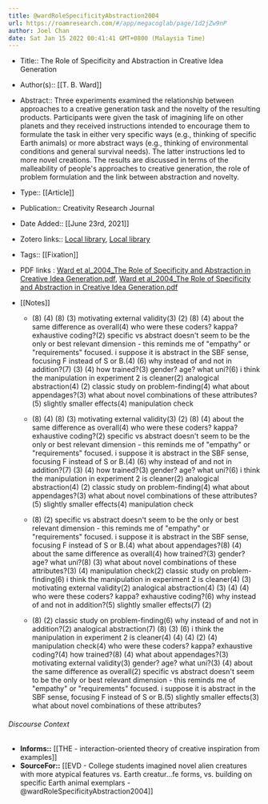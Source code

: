 ```yaml
---
title: @wardRoleSpecificityAbstraction2004
url: https://roamresearch.com/#/app/megacoglab/page/1d2jZw9nP
author: Joel Chan
date: Sat Jan 15 2022 00:41:41 GMT+0800 (Malaysia Time)
---
```


- Title:: The Role of Specificity and Abstraction in Creative Idea Generation
- Author(s):: [[T. B. Ward]]
- Abstract:: Three experiments examined the relationship between approaches to a creative generation task and the novelty of the resulting products. Participants were given the task of imagining life on other planets and they received instructions intended to encourage them to formulate the task in either very specific ways (e.g., thinking of specific Earth animals) or more abstract ways (e.g., thinking of environmental conditions and general survival needs). The latter instructions led to more novel creations. The results are discussed in terms of the malleability of people's approaches to creative generation, the role of problem formulation and the link between abstraction and novelty.
- Type:: [[Article]]
- Publication:: Creativity Research Journal
- Date Added:: [[June 23rd, 2021]]
- Zotero links:: [Local library](zotero://select/groups/2451508/items/SBZWIU7H), [Local library](https://www.zotero.org/groups/2451508/items/SBZWIU7H)
- Tags:: [[Fixation]]
- PDF links : [Ward et al_2004_The Role of Specificity and Abstraction in Creative Idea Generation.pdf](zotero://open-pdf/groups/2451508/items/SMUSP6PG), [Ward et al_2004_The Role of Specificity and Abstraction in Creative Idea Generation.pdf](zotero://open-pdf/groups/2451508/items/64HW3QTE)
- [[Notes]]

    - (8) (4) (8) (3) motivating external validity(3) (2) (8) (4) about the same difference as overall(4) who were these coders? kappa? exhaustive coding?(2) specific vs abstract doesn&apos;t seem to be the only or best relevant dimension - this reminds me of &quot;empathy&quot; or &quot;requirements&quot; focused. i suppose it is abstract in the SBF sense, focusing F instead of S or B.(4) (6) why instead of and not in addition?(7) (3) (4) how trained?(3) gender? age? what uni?(6) i think the manipulation in experiment 2 is cleaner(2) analogical abstraction(4) (2) classic study on problem-finding(4) what about appendages?(3) what about novel combinations of these attributes?(5) slightly smaller effects(4) manipulation check

    - (8) (4) (8) (3) motivating external validity(3) (2) (8) (4) about the same difference as overall(4) who were these coders? kappa? exhaustive coding?(2) specific vs abstract doesn&apos;t seem to be the only or best relevant dimension - this reminds me of &quot;empathy&quot; or &quot;requirements&quot; focused. i suppose it is abstract in the SBF sense, focusing F instead of S or B.(4) (6) why instead of and not in addition?(7) (3) (4) how trained?(3) gender? age? what uni?(6) i think the manipulation in experiment 2 is cleaner(2) analogical abstraction(4) (2) classic study on problem-finding(4) what about appendages?(3) what about novel combinations of these attributes?(5) slightly smaller effects(4) manipulation check

    - (8) (2) specific vs abstract doesn&apos;t seem to be the only or best relevant dimension - this reminds me of &quot;empathy&quot; or &quot;requirements&quot; focused. i suppose it is abstract in the SBF sense, focusing F instead of S or B.(4) what about appendages?(8) (4) about the same difference as overall(4) how trained?(3) gender? age? what uni?(8) (3) what about novel combinations of these attributes?(3) (4) manipulation check(2) classic study on problem-finding(6) i think the manipulation in experiment 2 is cleaner(4) (3) motivating external validity(2) analogical abstraction(4) (3) (4) (4) who were these coders? kappa? exhaustive coding?(6) why instead of and not in addition?(5) slightly smaller effects(7) (2)

    - (8) (2) classic study on problem-finding(6) why instead of and not in addition?(2) analogical abstraction(7) (8) (3) (6) i think the manipulation in experiment 2 is cleaner(4) (4) (4) (2) (4) manipulation check(4) who were these coders? kappa? exhaustive coding?(4) how trained?(8) (4) what about appendages?(3) motivating external validity(3) gender? age? what uni?(3) (4) about the same difference as overall(2) specific vs abstract doesn&apos;t seem to be the only or best relevant dimension - this reminds me of &quot;empathy&quot; or &quot;requirements&quot; focused. i suppose it is abstract in the SBF sense, focusing F instead of S or B.(5) slightly smaller effects(3) what about novel combinations of these attributes?

###### Discourse Context

- **Informs::** [[THE - interaction-oriented theory of creative inspiration from examples]]
- **SourceFor::** [[EVD - College students imagined novel alien creatures with more atypical features vs. Earth creatur...fe forms, vs. building on specific Earth animal exemplars - @wardRoleSpecificityAbstraction2004]]

